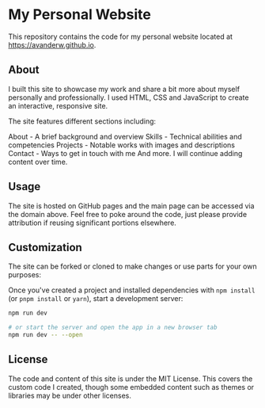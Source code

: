 # My Personal Website

This repository contains the code for my personal website located at <https://avanderw.github.io>.

## About

I built this site to showcase my work and share a bit more about myself personally and professionally. I used HTML, CSS and JavaScript to create an interactive, responsive site.

The site features different sections including:

About - A brief background and overview
Skills - Technical abilities and competencies
Projects - Notable works with images and descriptions
Contact - Ways to get in touch with me
And more. I will continue adding content over time.

## Usage

The site is hosted on GitHub pages and the main page can be accessed via the domain above. Feel free to poke around the code, just please provide attribution if reusing significant portions elsewhere.

## Customization

The site can be forked or cloned to make changes or use parts for your own purposes:

Once you've created a project and installed dependencies with `npm install` (or `pnpm install` or `yarn`), start a development server:

```bash
npm run dev

# or start the server and open the app in a new browser tab
npm run dev -- --open
```

## License

The code and content of this site is under the MIT License. This covers the custom code I created, though some embedded content such as themes or libraries may be under other licenses.
